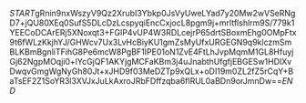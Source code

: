 $START$gRnin9nxWszyV9Qz2XrubI3Ybkp0JsVyUweLYad7y20Mw2wVSeRNgD7+jQU80XEq0SufS5DLcDzLcspyqiEncCxjocL8pgm9j+mrltflshlrm9S/779k1YEECoDCArERj5XNoxqt3+FGlP4vUP4W3RDLcejrP65drtSBoxmEhg0OMpFtx9t6fWLzKkjhYJ/GHWcv7Ux3LvHcBiyKU1gmZsMyUfxURGEGN9q9klczmSmBLKBmBgnliTFihG8Pe6mcW8PgBF1IPE01oN1ZvE4FtLhJvpMqmM1GL8HfuyjGj62NgpMOqji0+lYcGjQF1AKYjgMCFaKBm3j4uJnabthUfgfjEBGESw1HDIXvDwqvGmgWgNyGh80Jt+xJHD9f03MeDZTp9xQLx+oDI19m0ZL2fZ5rCqY+BaTsEF2Z1SoYR3l3XVJxJuLkAxroJRbFDffzqba6flRUL0aBDn9orJmnDw==$END$